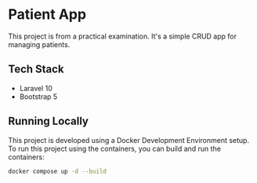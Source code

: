# Patient App

This project is from a practical examination. It's a simple CRUD app for managing patients.

## Tech Stack

-   Laravel 10
-   Bootstrap 5

## Running Locally

This project is developed using a Docker Development Environment setup. To run this project using the containers, you can build and run the containers:

```bash
docker compose up -d --build
```
